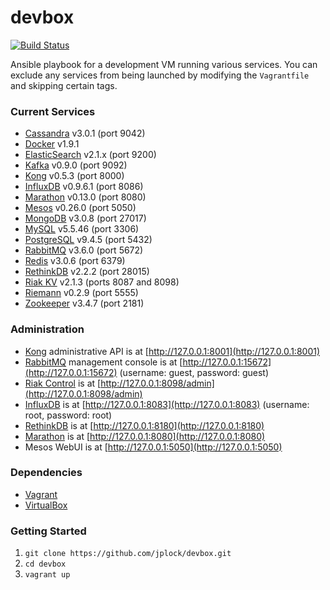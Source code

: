 devbox
======
[![Build Status](https://travis-ci.org/jplock/devbox.svg?branch=master)](https://travis-ci.org/jplock/devbox)

Ansible playbook for a development VM running various services. You can exclude any services from being launched by modifying the `Vagrantfile` and skipping certain tags.

### Current Services

* [Cassandra](http://cassandra.apache.org) v3.0.1 (port 9042)
* [Docker](https://www.docker.com) v1.9.1
* [ElasticSearch](https://www.elastic.co) v2.1.x (port 9200)
* [Kafka](http://kafka.apache.org) v0.9.0 (port 9092)
* [Kong](https://getkong.org) v0.5.3 (port 8000)
* [InfluxDB](https://influxdata.com/time-series-platform/influxdb/) v0.9.6.1 (port 8086)
* [Marathon](https://mesosphere.github.io/marathon/) v0.13.0 (port 8080)
* [Mesos](http://mesos.apache.org) v0.26.0 (port 5050)
* [MongoDB](https://www.mongodb.org) v3.0.8 (port 27017)
* [MySQL](http://dev.mysql.org) v5.5.46 (port 3306)
* [PostgreSQL](http://www.postgresql.org) v9.4.5 (port 5432)
* [RabbitMQ](http://www.rabbitmq.com) v3.6.0 (port 5672)
* [Redis](http://www.redis.io) v3.0.6 (port 6379)
* [RethinkDB](http://rethinkdb.com) v2.2.2 (port 28015)
* [Riak KV](http://basho.com/products/riak-kv/) v2.1.3 (ports 8087 and 8098)
* [Riemann](http://riemann.io) v0.2.9 (port 5555)
* [Zookeeper](http://zookeeper.apache.org) v3.4.7 (port 2181)

### Administration

* [Kong](https://getkong.org/docs/0.5.x/admin-api/) administrative API is at [http://127.0.0.1:8001](http://127.0.0.1:8001)
* [RabbitMQ](http://www.rabbitmq.com/management.html) management console is at [http://127.0.0.1:15672](http://127.0.0.1:15672) (username: guest, password: guest)
* [Riak Control](http://docs.basho.com/riak/latest/ops/advanced/riak-control/) is at [http://127.0.0.1:8098/admin](http://127.0.0.1:8098/admin)
* [InfluxDB](https://docs.influxdata.com/influxdb/v0.9/introduction/overview/) is at [http://127.0.0.1:8083](http://127.0.0.1:8083) (username: root, password: root)
* [RethinkDB](http://rethinkdb.com/docs/quickstart/) is at [http://127.0.0.1:8180](http://127.0.0.1:8180)
* [Marathon](https://mesosphere.github.io/marathon/docs/) is at [http://127.0.0.1:8080](http://127.0.0.1:8080)
* Mesos WebUI is at [http://127.0.0.1:5050](http://127.0.0.1:5050)

### Dependencies

* [Vagrant](http://www.vagrantup.com)
* [VirtualBox](https://www.virtualbox.org)

### Getting Started

1. `git clone https://github.com/jplock/devbox.git`
2. `cd devbox`
3. `vagrant up`
